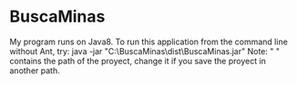 # BuscaMinas
My program runs on Java8.
To run this application from the command line without Ant, try:
java -jar "C:\BuscaMinas\dist\BuscaMinas.jar"
Note: "  " contains the path of the proyect, change it if you save the proyect in another path.
